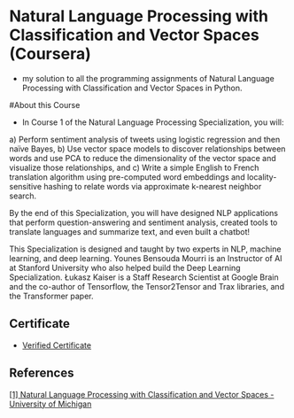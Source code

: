 <!-- Coursera-Machine-Learning-Stanford is being sponsored by the following tool; please help to support us by taking a look and signing up to a free trial
<a href="https://tracking.gitads.io/?repo=Coursera-Machine-Learning-Stanford"><img src="https://images.gitads.io/Coursera-Machine-Learning-Stanford" alt="GitAds"/></a> -->

# Natural Language Processing with Classification and Vector Spaces (Coursera)
* my solution to all the programming assignments of Natural Language Processing with Classification and Vector Spaces in Python.

#About this Course
* In Course 1 of the Natural Language Processing Specialization, you will:   

a) Perform sentiment analysis of tweets using logistic regression and then naïve Bayes,
b) Use vector space models to discover relationships between words and use PCA to reduce the dimensionality of the vector space and visualize those relationships, and
c) Write a simple English to French translation algorithm using pre-computed word embeddings and locality-sensitive hashing to relate words via approximate k-nearest neighbor search.  

By the end of this Specialization, you will have designed NLP applications that perform question-answering and sentiment analysis, created tools to translate languages and summarize text, and even built a chatbot!   

This Specialization is designed and taught by two experts in NLP, machine learning, and deep learning. Younes Bensouda Mourri is an Instructor of AI at Stanford University who also helped build the Deep Learning Specialization. Łukasz Kaiser is a Staff Research Scientist at Google Brain and the co-author of Tensorflow, the Tensor2Tensor and Trax libraries, and the Transformer paper.


## Certificate
* [Verified Certificate](https://coursera.org/share/9a6f13d3d2df4f0705b0a68d86410cee)

## References
[[1] Natural Language Processing with Classification and Vector Spaces - University of Michigan](https://www.coursera.org/learn/classification-vector-spaces-in-nlp/home/welcome)
